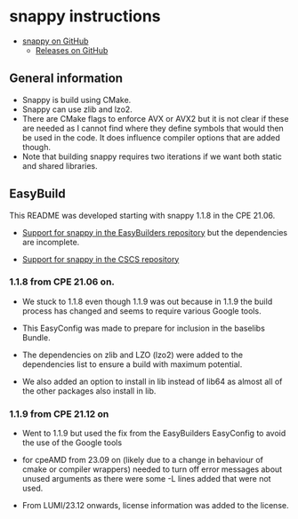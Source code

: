 # snappy instructions

  * [snappy on GitHub](https://github.com/google/snappy)
      * [Releases on GitHub](https://github.com/google/snappy/releases)

## General information

  * Snappy is build using CMake.
  * Snappy can use zlib and lzo2.
  * There are CMake flags to enforce AVX or AVX2 but it is not clear if these
    are needed as I cannot find where they define symbols that would then be
    used in the code. It does influence compiler options that are added though.
  * Note that building snappy requires two iterations if we want both static
    and shared libraries.

## EasyBuild

This README was developed starting with snappy 1.1.8 in the CPE 21.06.

  * [Support for snappy in the EasyBuilders repository](https://github.com/easybuilders/easybuild-easyconfigs/tree/develop/easybuild/easyconfigs/s/snappy)
    but the dependencies are incomplete.

  * [Support for snappy in the CSCS repository](https://github.com/eth-cscs/production/tree/master/easybuild/easyconfigs/s/snappy)

### 1.1.8 from CPE 21.06 on.

  * We stuck to 1.1.8 even though 1.1.9 was out because in 1.1.9 the build process
    has changed and seems to require various Google tools.

  * This EasyConfig was made to prepare for inclusion in the baselibs Bundle.

  * The dependencies on zlib and LZO (lzo2) were added to the dependencies list to ensure
    a build with maximum potential.

  * We also added an option to install in lib instead of lib64 as almost all of the other
    packages also install in lib.


### 1.1.9 from CPE 21.12 on

  * Went to 1.1.9 but used the fix from the EasyBuilders EasyConfig to avoid the use
    of the Google tools

  * for cpeAMD from 23.09 on (likely due to a change in behaviour of cmake or compiler 
    wrappers) needed to turn off error messages about unused arguments as there were 
    some -L lines added that were not used.
    
  * From LUMI/23.12 onwards, license information was added to the license.
    